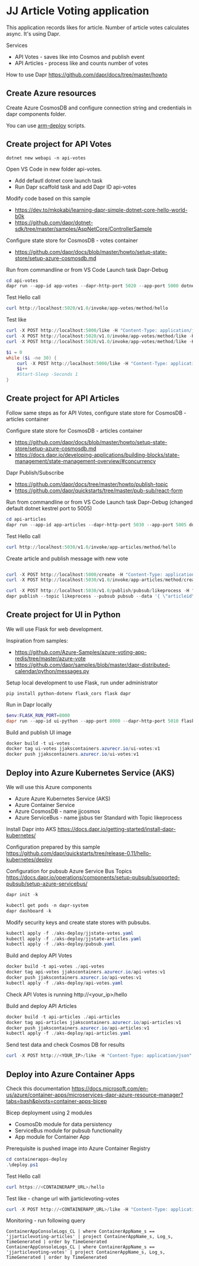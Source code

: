 # JJ Article Voting application

This application records likes for article. Number of article votes calculates async. It's using Dapr.

Services

- API Votes - saves like into Cosmos and publish event
- API Articles - process like and counts number of votes

How to use Dapr https://github.com/dapr/docs/tree/master/howto

## Create Azure resources

Create Azure CosmosDB and configure connection string and credentials in dapr components folder.

You can use [arm-deploy](/arm-deploy) scripts.

## Create project for API Votes

```dotnetcli
dotnet new webapi -n api-votes
```

Open VS Code in new folder api-votes.

- Add defautl dotnet core launch task
- Run Dapr scaffold task and add Dapr ID api-votes

Modify code based on this sample

- https://dev.to/mkokabi/learning-dapr-simple-dotnet-core-hello-world-b0k
- https://github.com/dapr/dotnet-sdk/tree/master/samples/AspNetCore/ControllerSample

Configure state store for CosmosDB - votes container

- https://github.com/dapr/docs/blob/master/howto/setup-state-store/setup-azure-cosmosdb.md

Run from commandline or from VS Code Launch task Dapr-Debug

```powershell
cd api-votes
dapr run --app-id app-votes --dapr-http-port 5020 --app-port 5000 dotnet run --components-path ./components
```

Test Hello call

```powershell
curl http://localhost:5020/v1.0/invoke/app-votes/method/hello
```

Test like

```powershell
curl -X POST http://localhost:5000/like -H "Content-Type: application/json" -d '{ \"articleid\": \"1\", \"userid\": \"jj\" }'
curl -X POST http://localhost:5020/v1.0/invoke/app-votes/method/like -H "Content-Type: application/json" -d '{ \"articleid\": \"1\", \"userid\": \"jj\" }'
curl -X POST http://localhost:5020/v1.0/invoke/app-votes/method/like -H "Content-Type: application/json" -d '{ \"articleid\": \"2\", \"userid\": \"jj\" }'
```

```powershell
$i = 0
while ($i -ne 30) {
    curl -X POST http://localhost:5000/like -H "Content-Type: application/json" -d ('{ \"articleid\": \"1\", \"userid\": \"jj' + $i + '\" }')
    $i++
    #Start-Sleep -Seconds 1
}
```

## Create project for API Articles

Follow same steps as for API Votes, configure state store for CosmosDB - articles container

Configure state store for CosmosDB - articles container

- https://github.com/dapr/docs/blob/master/howto/setup-state-store/setup-azure-cosmosdb.md
- https://docs.dapr.io/developing-applications/building-blocks/state-management/state-management-overview/#concurrency

Dapr Publish/Subscribe

- https://github.com/dapr/docs/tree/master/howto/publish-topic
- https://github.com/dapr/quickstarts/tree/master/pub-sub/react-form

Run from commandline or from VS Code Launch task Dapr-Debug (changed default dotnet kestrel port to 5005)

```powershell
cd api-articles
dapr run --app-id app-articles --dapr-http-port 5030 --app-port 5005 dotnet run --components-path ./components
```

Test Hello call

```powershell
curl http://localhost:5030/v1.0/invoke/app-articles/method/hello
```

Create article and publish message with new vote

```powershell

curl -X POST http://localhost:5000/create -H "Content-Type: application/json" -d '{ \"articleid\": \"1\" }'
curl -X POST http://localhost:5030/v1.0/invoke/app-articles/method/create -H "Content-Type: application/json" -d '{ \"articleid\": \"1\" }'

curl -X POST http://localhost:5030/v1.0/publish/pubsub/likeprocess -H "Content-Type: application/json" -d '{ \"articleid\": \"1\", \"userid\": \"jj\" }'
dapr publish --topic likeprocess --pubsub pubsub --data '{ \"articleid\": \"1\", \"userid\": \"jj\" }'
```
## Create project for UI in Python

We will use Flask for web development.

Inspiration from samples:
- https://github.com/Azure-Samples/azure-voting-app-redis/tree/master/azure-vote
- https://github.com/dapr/samples/blob/master/dapr-distributed-calendar/python/messages.py

Setup local development to use Flask, run under administrator

```
pip install python-dotenv flask_cors flask dapr
```

Run in Dapr locally

```powershell
$env:FLASK_RUN_PORT=8000
dapr run --app-id ui-python --app-port 8000 --dapr-http-port 5010 flask run
```

Build and publish UI image

```powershell
docker build -t ui-votes .
docker tag ui-votes jjakscontainers.azurecr.io/ui-votes:v1
docker push jjakscontainers.azurecr.io/ui-votes:v1
```

## Deploy into Azure Kubernetes Service (AKS)

We will use this Azure components

- Azure Azure Kubernetes Service (AKS)
- Azure Container Service
- Azure CosmosDB - name jjcosmos
- Azure ServiceBus - name jjsbus tier Standard with Topic likeprocess

Install Dapr into AKS https://docs.dapr.io/getting-started/install-dapr-kubernetes/

Configuration prepared by this sample https://github.com/dapr/quickstarts/tree/release-0.11/hello-kubernetes/deploy

Configuration for pubsub Azure Service Bus Topics https://docs.dapr.io/operations/components/setup-pubsub/supported-pubsub/setup-azure-servicebus/

```powershell
dapr init -k

kubectl get pods -n dapr-system
dapr dashboard -k
```

Modify security keys and create state stores with pubsubs.

```powershell
kubectl apply -f ./aks-deploy/jjstate-votes.yaml
kubectl apply -f ./aks-deploy/jjstate-articles.yaml
kubectl apply -f ./aks-deploy/pubsub.yaml
```

Build and deploy API Votes 

```powershell
docker build -t api-votes ./api-votes
docker tag api-votes jjakscontainers.azurecr.io/api-votes:v1
docker push jjakscontainers.azurecr.io/api-votes:v1
kubectl apply -f ./aks-deploy/api-votes.yaml
```

Check API Votes is running http://<your_ip>/hello

Build and deploy API Articles

```powershell
docker build -t api-articles ./api-articles
docker tag api-articles jjakscontainers.azurecr.io/api-articles:v1
docker push jjakscontainers.azurecr.io/api-articles:v1
kubectl apply -f ./aks-deploy/api-articles.yaml
```

Send test data and check Cosmos DB for results

```powershell
curl -X POST http://<YOUR_IP>/like -H "Content-Type: application/json" -d '{ \"articleid\": \"1\", \"userid\": \"jj\" }'
```

## Deploy into Azure Container Apps

Check this documentation https://docs.microsoft.com/en-us/azure/container-apps/microservices-dapr-azure-resource-manager?tabs=bash&pivots=container-apps-bicep

Bicep deployment using 2 modules
- CosmosDb module for data persistency
- ServiceBus module for pubsub functionality
- App module for Container App

Prerequisite is pushed image into Azure Container Registry

```powershell
cd containerapps-deploy
.\deploy.ps1
```

Test Hello call

```powershell
curl https://<CONTAINERAPP_URL>/hello
```

Test like - change url with jjarticlevoting-votes

```powershell
curl -X POST http://<CONTAINERAPP_URL>/like -H "Content-Type: application/json" -d '{ \"articleid\": \"1\", \"userid\": \"jj\" }'
```

Monitoring - run following query

```kusto
ContainerAppConsoleLogs_CL | where ContainerAppName_s == 'jjarticlevoting-articles' | project ContainerAppName_s, Log_s, TimeGenerated | order by TimeGenerated
ContainerAppConsoleLogs_CL | where ContainerAppName_s == 'jjarticlevoting-votes' | project ContainerAppName_s, Log_s, TimeGenerated | order by TimeGenerated
```